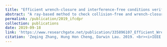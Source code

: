 ```yaml
---
title: "Efficient wrench-closure and interference-free conditions verification for cable-driven parallel robot trajectories using a ray-based method"
abstract: "A ray-based method to check collision-free and wrench-closure conditions along the given polynomial paths for cable-driven parallel robots (CDPRs). <br/><img src='/images/2019_ifcdpr.jpg'>"
permalink: /publication/2019_ifcdpr
collection: publications
date: 2019-09-18
link: 'https://www.researchgate.net/publication/335896107_Efficient_Wrench-Closure_and_Interference_Free_Conditions_Verification_for_Cable-Driven_Parallel_Robot_Trajectories_Using_a_Ray-Based_Method/'
citation: 'Zeqing Zhang, Hung Hon Cheng, Darwin Lau. 2019. <br><i>IEEE Robotics and Automation Letters</i>'
---
```


